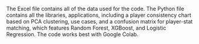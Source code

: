 The Excel file contains all of the data used for the code. The Python file contains all the libraries, applications, including a player consistency chart based on PCA clustering, use cases, and a confusion matrix for player-stat matching, which features Random Forest, XGBoost, and Logistic Regression. The code works best with Google Colab.

